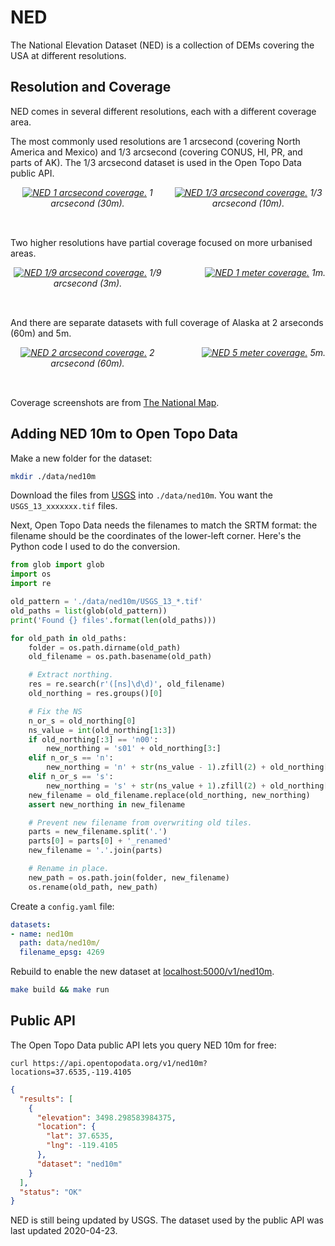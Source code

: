 # NED

The National Elevation Dataset (NED) is a collection of DEMs covering the USA at different resolutions. 


## Resolution and Coverage

NED comes in several different resolutions, each with a different coverage area.

The most commonly used resolutions are 1 arcsecond (covering North America and Mexico) and 1/3 arcsecond (covering CONUS, HI, PR, and parts of AK). The 1/3 arcsecond dataset is used in the Open Topo Data public API.

<div style="display:flex; justify-content: space-between; font-style: italic; text-align: center; flex-wrap: wrap">
  <div style="max-width: 49%; padding-bottom: 2rem">
    <a href="/img/ned-1-sec.png"><img src="/img/ned-1-sec.png" alt="NED 1 arcsecond coverage."></a>
    <span>1 arcsecond (30m).</span>
  </div>
  <div style="max-width: 49%; padding-bottom: 2rem">
    <a href="/img/ned-13-sec.png"><img src="/img/ned-13-sec.png" alt="NED 1/3 arcsecond coverage."></a>
    <span>1/3 arcsecond (10m).</span>
  </div>
</div>


Two higher resolutions have partial coverage focused on more urbanised areas.


<div style="display:flex; justify-content: space-between; font-style: italic; text-align: center; flex-wrap: wrap">
  <div style="max-width: 49%; padding-bottom: 2rem">
    <a href="/img/ned-19-sec.png"><img src="/img/ned-19-sec.png" alt="NED 1/9 arcsecond coverage."></a>
    <span>1/9 arcsecond (3m).</span>
  </div>
  <div style="max-width: 49%; padding-bottom: 2rem">
    <a href="/img/ned-1-m.png"><img src="/img/ned-1-m.png" alt="NED 1 meter coverage."></a>
    <span>1m.</span>
  </div>
</div>

And there are separate datasets with full coverage of Alaska at 2 arseconds (60m) and 5m.


<div style="display:flex; justify-content: space-between; font-style: italic; text-align: center; flex-wrap: wrap">
  <div style="max-width: 49%; padding-bottom: 2rem">
    <a href="/img/ned-2-sec-alaska.png"><img src="/img/ned-2-sec-alaska.png" alt="NED 2 arcsecond coverage."></a>
    <span>2 arcsecond (60m).</span>
  </div>
  <div style="max-width: 49%; padding-bottom: 2rem">
    <a href="/img/ned-5-m-alaska.png"><img src="/img/ned-5-m-alaska.png" alt="NED 5 meter coverage."></a>
    <span>5m.</span>
  </div>
</div>

Coverage screenshots are from [The National Map](https://viewer.nationalmap.gov/basic/).


## Adding NED 10m to Open Topo Data

Make a new folder for the dataset:

```bash
mkdir ./data/ned10m
```

Download the files from [USGS](https://prd-tnm.s3.amazonaws.com/index.html?prefix=StagedProducts/Elevation/13/TIFF/) into `./data/ned10m`. You want the `USGS_13_xxxxxxx.tif` files.

Next, Open Topo Data needs the filenames to match the SRTM format: the filename should be the coordinates of the lower-left corner. Here's the Python code I used to do the conversion.

```python
from glob import glob
import os
import re

old_pattern = './data/ned10m/USGS_13_*.tif'
old_paths = list(glob(old_pattern))
print('Found {} files'.format(len(old_paths)))

for old_path in old_paths:
    folder = os.path.dirname(old_path)
    old_filename = os.path.basename(old_path)

    # Extract northing.
    res = re.search(r'([ns]\d\d)', old_filename)
    old_northing = res.groups()[0]

    # Fix the NS 
    n_or_s = old_northing[0]
    ns_value = int(old_northing[1:3])
    if old_northing[:3] == 'n00':
        new_northing = 's01' + old_northing[3:]
    elif n_or_s == 'n':
        new_northing = 'n' + str(ns_value - 1).zfill(2) + old_northing[3:]
    elif n_or_s == 's':
        new_northing = 's' + str(ns_value + 1).zfill(2) + old_northing[3:]
    new_filename = old_filename.replace(old_northing, new_northing)
    assert new_northing in new_filename

    # Prevent new filename from overwriting old tiles.
    parts = new_filename.split('.')
    parts[0] = parts[0] + '_renamed'
    new_filename = '.'.join(parts)

    # Rename in place.
    new_path = os.path.join(folder, new_filename)
    os.rename(old_path, new_path)
```

Create a `config.yaml` file:

```yaml
datasets:
- name: ned10m
  path: data/ned10m/
  filename_epsg: 4269
```

Rebuild to enable the new dataset at [localhost:5000/v1/ned10m](http://localhost:5000/v1/ned10m?locations=37.653512,-119.410503).

```bash
make build && make run
```



## Public API

The Open Topo Data public API lets you query NED 10m for free:

```
curl https://api.opentopodata.org/v1/ned10m?locations=37.6535,-119.4105
```

```json
{
  "results": [
    {
      "elevation": 3498.298583984375, 
      "location": {
        "lat": 37.6535, 
        "lng": -119.4105
      },
      "dataset": "ned10m"
    }
  ], 
  "status": "OK"
}
```

NED is still being updated by USGS. The dataset used by the public API was last updated 2020-04-23.

